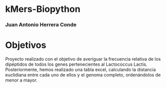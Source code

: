 # kMers-Biopython

### Juan Antonio Herrera Conde

# Objetivos

Proyecto realizado con el objetivo de averiguar la frecuencia relativa de los dipéptidos de todos los genes pertenecientes al Lactococcus Lactis. Posteriormente, hemos realizado una tabla excel, calculando la distancia euclidiana entre cada uno de ellos y el genoma completo, ordenándolos de menor a mayor.
